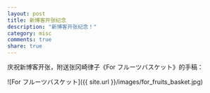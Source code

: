```yaml
---
layout: post
title: 新博客开张纪念
description: "新博客开张纪念！"
category: misc
comments: true
share: true
---
```


庆祝新博客开张，附送张冈崎律子《For フルーツバスケット》的手稿：

![For フルーツバスケット]({{ site.url }}/images/for_fruits_basket.jpg)
